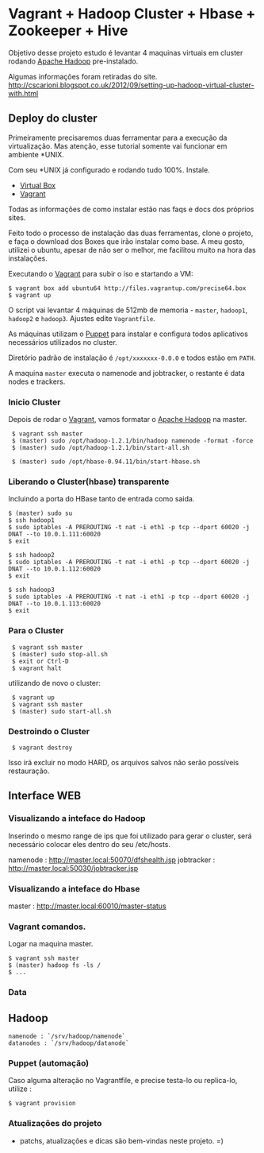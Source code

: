 # Vagrant + Hadoop Cluster + Hbase + Zookeeper + Hive

Objetivo desse projeto estudo é levantar 4 maquinas virtuais em cluster
rodando [Apache Hadoop](http://hadoop.apache.org) pre-instalado.

Algumas informações foram retiradas do site.
http://cscarioni.blogspot.co.uk/2012/09/setting-up-hadoop-virtual-cluster-with.html

## Deploy do cluster

Primeiramente precisaremos duas ferramentar para a execução da virtualização. Mas atenção,
esse tutorial somente vai funcionar em ambiente *UNIX.

Com seu *UNIX já configurado e rodando tudo 100%. Instale.

* [Virtual Box](http://virtualbox.org) 
* [Vagrant](http://vagrantup.com/)

Todas as informações de como instalar estão nas faqs e docs dos próprios sites.

Feito todo o processo de instalação das duas ferramentas, clone o projeto, e faça o
download dos Boxes que irão instalar como base. A meu gosto, utilizei o ubuntu, 
apesar de não ser o melhor, me facilitou muito na hora das instalações.

Executando o [Vagrant](http://vagrantup.com/) para subir o iso e startando a VM:

    $ vagrant box add ubuntu64 http://files.vagrantup.com/precise64.box
    $ vagrant up

O script vai levantar 4 máquinas de 512mb de memoria - `master`, `hadoop1`, `hadoop2` 
e `hadoop3`. Ajustes edite `Vagrantfile`.

As máquinas utilizam o [Puppet](http://puppetlabs.com/) para instalar e configura
todos aplicativos necessários utilizados no cluster.

Diretório padrão de instalação é `/opt/xxxxxxx-0.0.0` e todos estão em `PATH`.

A maquina `master` executa o namenode and jobtracker, o restante é data
nodes e trackers.

### Inicio Cluster

Depois de rodar o [Vagrant](http://vagrantup.com/), vamos formatar o [Apache Hadoop](http://hadoop.apache.org) na master.

     $ vagrant ssh master
     $ (master) sudo /opt/hadoop-1.2.1/bin/hadoop namenode -format -force
     $ (master) sudo /opt/hadoop-1.2.1/bin/start-all.sh

     $ (master) sudo /opt/hbase-0.94.11/bin/start-hbase.sh

### Liberando o Cluster(hbase) transparente

Incluindo a porta do HBase tanto de entrada como saida.

    $ (master) sudo su
    $ ssh hadoop1
    $ sudo iptables -A PREROUTING -t nat -i eth1 -p tcp --dport 60020 -j DNAT --to 10.0.1.111:60020
    $ exit
    
    $ ssh hadoop2
    $ sudo iptables -A PREROUTING -t nat -i eth1 -p tcp --dport 60020 -j DNAT --to 10.0.1.112:60020
    $ exit
   
    $ ssh hadoop3
    $ sudo iptables -A PREROUTING -t nat -i eth1 -p tcp --dport 60020 -j DNAT --to 10.0.1.113:60020
    $ exit

### Para o Cluster

     $ vagrant ssh master
     $ (master) sudo stop-all.sh
     $ exit or Ctrl-D
     $ vagrant halt

utilizando de novo o cluster:

     $ vagrant up
     $ vagrant ssh master
     $ (master) sudo start-all.sh


### Destroindo o Cluster

     $ vagrant destroy

Isso irá excluir no modo HARD, os arquivos salvos não serão possíveis restauração.
     

## Interface WEB

### Visualizando a inteface do Hadoop

Inserindo o mesmo range de ips que foi utilizado para gerar o cluster, será necessário
colocar eles dentro do seu /etc/hosts.

namenode : http://master.local:50070/dfshealth.jsp
jobtracker : http://master.local:50030/jobtracker.jsp

### Visualizando a inteface do Hbase

master : http://master.local:60010/master-status

### Vagrant comandos.

Logar na maquina master.

    $ vagrant ssh master
    $ (master) hadoop fs -ls /
    $ ...

### Data

## Hadoop
    namenode : `/srv/hadoop/namenode` 
    datanodes : `/srv/hadoop/datanode`

### Puppet (automação)

Caso alguma alteração no Vagrantfile, e precise testa-lo ou replica-lo, utilize :

    $ vagrant provision

### Atualizações do projeto

- patchs, atualizações e dicas são bem-vindas neste projeto. =)